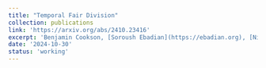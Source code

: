 ```yaml
---
title: "Temporal Fair Division"
collection: publications
link: 'https://arxiv.org/abs/2410.23416'
excerpt: 'Benjamin Cookson, [Soroush Ebadian](https://ebadian.org), [Nisarg Shah](https://www.cs.toronto.edu/~nisarg/)'
date: '2024-10-30'
status: 'working'
---
```

